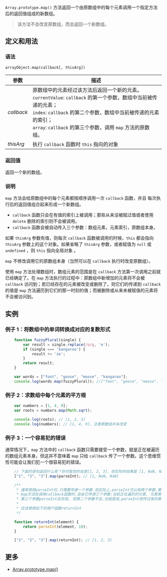 `Array.prototype.map()` 方法返回一个由原数组中的每个元素调用一个指定方法后的返回值组成的新数组。

> 该方法不会改变原数组，而会返回一个新数组。

## 定义和用法

### 语法

`arrayObject.map(callback[, thisArg])`

| 参数 | 描述 |
| --- | --- |
| _callback_ | 原数组中的元素经过该方法后返回一个新的元素。<br>`currentValue`: `callback` 的第一个参数，数组中当前被传递的元素； <br>`index`: `callback` 的第二个参数，数组中当前被传递的元素的索引； <br>`array`: `callback` 的第三个参数，调用 `map` 方法的原数组。|
| _thisArg_ | 执行 `callback` 函数时 `this` 指向的对象 |

### 返回值

返回一个新的数组。

### 说明

`map` 方法会给原数组中的每个元素都按顺序调用一次 `callback` 函数，并且 每次执行后的返回值组合起来形成一个新数组。

*   `callback` 函数只会在有值的索引上被调用；那些从来没被赋过值或者使用 `delete` 删除的索引则不会被调用。
*   `callback` 函数会被自动传入三个参数：数组元素，元素索引，原数组本身。

如果 `thisArg` 参数有值，则每次 `callback` 函数被调用的时候，`this` 都会指向 `thisArg` 参数上的这个对象。如果省略了 `thisArg` 参数，或者赋值为 `null` 或 `undefined` ，则 `this` 指向全局对象 。

`map` 不修改调用它的原数组本身（当然可以在 `callback` 执行时改变原数组）。

使用 `map` 方法处理数组时，数组元素的范围是在 `callback` 方法第一次调用之前就已经确定了。在 `map` 方法执行的过程中：原数组中新增加的元素将不会被 `callback` 访问到；若已经存在的元素被改变或删除了，则它们的传递到 `callback` 的值是 `map` 方法遍历到它们的那一时刻的值；而被删除或从来未被赋值的元素将不会被访问到。

## 实例

### 例子 1：将数组中的单词转换成对应的复数形式

```javascript
    function fuzzyPlural(single) {
        var result = single.replace(/o/g, 'e');
        if (single === 'kangaroo') {
            result += 'se';
        }
        return result;
    }

    var words = ["foot", "goose", "moose", "kangaroo"];
    console.log(words.map(fuzzyPlural)); //["feet", "geese", "meese", "kangareese"]
```

### 例子 2：求数组中每个元素的平方根

```javascript
    var numbers = [1, 4, 9];
    var roots = numbers.map(Math.sqrt);

    console.log(roots); // [1, 2, 3]
    console.log(numbers); // [1, 4, 9]，注意原数组并未改变
```

### 例子 3：一个容易犯的错误

通常情况下，`map` 方法中的 `callback` 函数只需要接受一个参数，就是正在被遍历的数组元素本身。但这并不意味着 `map` 只给 `callback` 传了一个参数。这个思维惯性可能会让我们犯一个很容易犯的错误。

```javascript
    // 下面的语句返回什么呢？你可能觉的会是[1, 2, 3]，但实际的结果是 [1, NaN, NaN]
    ["1", "2", "3"].map(parseInt); // [1, NaN, NaN]

    /**
     * 通常使用parseInt时,只需要传递一个参数.但实际上,parseInt可以有两个参数.第二个参数是进制数.可以通过语句"alert(parseInt.length)===2"来验证.
     * map方法在调用callback函数时,会给它传递三个参数:当前正在遍历的元素, 元素索引, 原数组本身.
     * 第三个参数parseInt会忽视, 但第二个参数不会,也就是说,parseInt把传过来的索引值当成进制数来使用.从而返回了NaN.
     *
     * 应该使用如下的用户函数returnInt
     */

    function returnInt(element) {
        return parseInt(element, 10);
    }

    ["1", "2", "3"].map(returnInt); // [1, 2, 3]  
```

## 更多

*   [Array.prototype.map()](https://developer.mozilla.org/zh-CN/docs/Web/JavaScript/Reference/Global_Objects/Array/map)